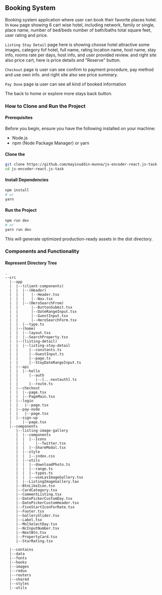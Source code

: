 ## Booking System

Booking system application where user can book their favorite places hotel. In `Home` page showing 6 cart wise hotel, including network, family or single, place name, number of bed/beds number of bath/baths total square feet, user rating and price.

`Listing Stay Detail` page here is showing choose hotel attractive some images, category fof hotel, full name, rating location name, host name, stay info, rooms rate per days, host info, and user provided review. and right site also price cart, here is price details and "Reserve" button.

`Checkout` page is user can see confirm to payment procedure, pay method and use own info. and right site also see price summary.

`Pay Done` page ia user can see all kind of booked information

The back to home or explore more stays back button.

### How to Clone and Run the Project

#### Prerequisites

Before you begin, ensure you have the following installed on your machine:

- Node.js
- npm (Node Package Manager) or yarn

#### Clone the

```bash
git clone https://github.com/mayinuddin-munna/js-encoder-react.js-task
cd js-encoder-react.js-task
```

#### Install Dependencies

```bash
npm install
# or
yarn
```

#### Run the Project

```bash
npm run dev
# or
yarn run dev

```

This will generate optimized production-ready assets in the dist directory.

### Components and Functionality

#### Represent Directory Tree
```plaintext
.
--src
  |--app
  |  |--(client-components)
  |  |  |--(Header)
  |  |  |   |--Header.tsx
  |  |  |   |--Nav.tsx
  |  |  |--(HeroSearchFrom)
  |  |      |--ButtonSubmit.tsx
  |  |      |--DateRangeInput.tsx
  |  |      |--GuestInput.tsx
  |  |      |--HeroSearchForm.tsx
  |  |  |--type.ts
  |  |--(home)
  |  |  |--layout.tsx
  |  |  |--SearchProperty.tsx
  |  |--(listing-detail)
  |  |  |--listing-stay-detail
  |  |     |--constants.ts
  |  |     |--GuestInput.ts
  |  |     |--page.ts
  |  |     |--StayDateRangeInput.ts
  |  |--api
  |  |  |--hello
  |  |     |--auth
  |  |        |--[...nextauth].ts
  |  |     |--route.ts
  |  |--checkout
  |  |  |--page.tsx
  |  |  |--PageMain.tsx
  |  |--login
  |  |   |--page.tsx
  |  |--pay-node
  |  |   |--page.tsx
  |  |--sign-up
  |     |--page.tsx
  |--components
     |--listing-image-gallery
     |  |--components
     |  |  |--Icons
     |  |     |--Twitter.tsx
     |  |  |--ShareModal.tsx
     |  |--style
     |  |  |--index.css
     |  |--utils
     |  |  |--downloadPhoto.ts
     |  |  |--range.ts
     |  |  |--types.ts
     |  |  |--useLasImageGallery.tsx
     |  |--ListingImageGallery.tax
     |--BtnLikeIcon.tsx
     |--CardCategory.tsx
     |--CommentListing.tsx
     |--DatePickerCustomDay.tsx
     |--DatePickerCustomHeader.tsx
     |--FiveStartIconForRate.tsx
     |--Footer.tsx
     |--GallerySlider.tsx
     |--Label.tsx
     |--MolSelectDay.tsx
     |--NcInputNumber.tsx
     |--NextBtn.tsx
     |--PropertyCard.tsx
     |--StarRating.tsx

  |--contains
  |--data
  |--fonts
  |--hooks
  |--images
  |--redux
  |--routers
  |--shared
  |--styles
  |--utils
```